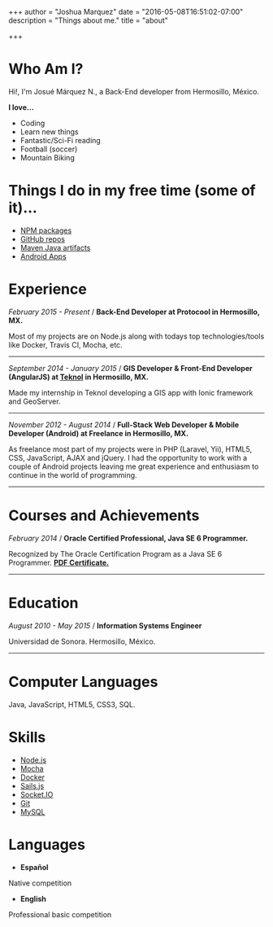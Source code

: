 +++
author = "Joshua Marquez"
date = "2016-05-08T16:51:02-07:00"
description = "Things about me."
title = "about"

+++

# Who Am I?

Hi!, I'm Josué Márquez N., a Back-End developer from Hermosillo, México.

**I love...**

 * Coding
 * Learn new things
 * Fantastic/Sci-Fi reading
 * Football (soccer)
 * Mountain Biking

# Things I do in my free time (some of it)...

* [NPM packages](https://www.npmjs.com/~joshua.marquez)
* [GitHub repos](https://github.com/joshuamarquez?tab=repositories)
* [Maven Java artifacts](https://bintray.com/joshuamarquez/maven)
* [Android Apps](https://play.google.com/store/apps/developer?id=Joshua+M%C3%A1rquez)

# Experience

_February 2015 - Present_ / **Back-End Developer at Protocool in Hermosillo, MX.**

Most of my projects are on Node.js along with todays top technologies/tools like
Docker, Travis CI, Mocha, etc.

---

_September 2014 - January 2015_ / **GIS Developer & Front-End Developer (AngularJS) at [Teknol](http://www.teknol.net/) in Hermosillo, MX.**

Made my internship in Teknol developing a GIS app with Ionic framework and
GeoServer.

---

_November 2012 - August 2014_ / **Full-Stack Web Developer & Mobile Developer (Android) at Freelance in Hermosillo, MX.**

As freelance most part of my projects were in PHP (Laravel, Yii), HTML5, CSS,
JavaScript, AJAX and jQuery. I had the opportunity to work with a couple of
Android projects leaving me great experience and enthusiasm to continue in the
world of programming.

---

# Courses and Achievements

_February 2014_ / **Oracle Certified Professional, Java SE 6 Programmer.**

Recognized by The Oracle Certification Program as a Java SE 6 Programmer.
[**PDF Certificate.**](http://joshuamarquez.me/docs/eCertificate.pdf)

---

# Education

_August 2010 - May 2015_ / **Information Systems Engineer**

Universidad de Sonora. Hermosillo, México.

---

# Computer Languages

Java, JavaScript, HTML5, CSS3, SQL.

# Skills

* [Node.js](https://nodejs.org)
* [Mocha](https://mochajs.org)
* [Docker](https://www.docker.com)
* [Sails.js](http://sailsjs.com)
* [Socket.IO](http://socket.io)
* [Git](https://git-scm.com)
* [MySQL](https://www.mysql.com)

# Languages

* **Español**

Native competition

* **English**

Professional basic competition
